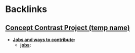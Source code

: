 
# Backlinks
## [Concept Contrast Project (temp name)](<Concept Contrast Project (temp name).md>)
- **[Jobs and ways to contribute](<Jobs and ways to contribute.md>):**
    - **[jobs](<jobs.md>):**

